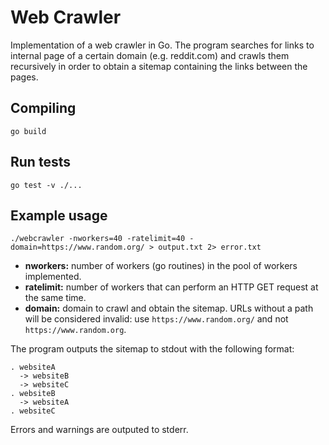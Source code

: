 # Web Crawler

Implementation of a web crawler in Go. The program searches for links to internal page of a certain domain (e.g. reddit.com) and crawls them recursively in order to obtain a sitemap containing the links between the pages.

## Compiling 

```go build```

## Run tests

```go test -v ./...```

## Example usage

```./webcrawler -nworkers=40 -ratelimit=40 -domain=https://www.random.org/ > output.txt 2> error.txt```

- **nworkers:** number of workers (go routines) in the pool of workers implemented.
- **ratelimit:** number of workers that can perform an HTTP GET request at the same time.
- **domain:** domain to crawl and obtain the sitemap. URLs without a path will be considered invalid: use `https://www.random.org/` and not `https://www.random.org`.

The program outputs the sitemap to stdout with the following format:
```
. websiteA
  -> websiteB
  -> websiteC
. websiteB
  -> websiteA
. websiteC
```

Errors and warnings are outputed to stderr.